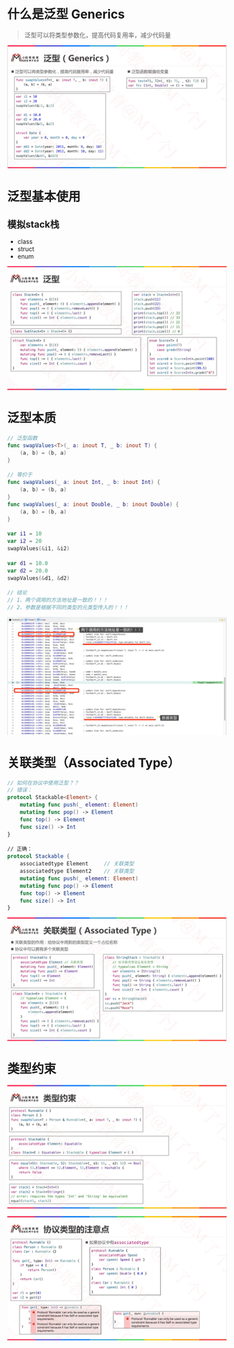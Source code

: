 

# 什么是泛型 Generics

> 泛型可以将类型参数化，提高代码复用率，减少代码量

![](media_012Generics/001.png)





# 泛型基本使用

## 模拟stack栈

* class
* struct
* enum

![](media_012Generics/002.png)





# 泛型本质

```swift
// 泛型函数
func swapValues<T>(_ a: inout T, _ b: inout T) {
	(a, b) = (b, a)
}

// 等价于
func swapValues(_ a: inout Int, _ b: inout Int) {
	(a, b) = (b, a)
}
func swapValues(_ a: inout Double, _ b: inout Double) {
	(a, b) = (b, a)
}

var i1 = 10
var i2 = 20
swapValues(&i1, &i2)

var d1 = 10.0
var d2 = 20.0
swapValues(&d1, &d2)

// 结论
// 1、两个调用的方法地址是一致的！！！
// 2、参数是根据不同的类型的元类型传入的！！！
```

![](media_012Generics/003.png)





# 关联类型（Associated Type）

```swift
// 如何在协议中使用泛型？？
// 错误：
protocol Stackable<Element> {
	mutating func push(_ element: Element)
	mutating func pop() -> Element
	func top() -> Element
	func size() -> Int
}

// 正确：
protocol Stackable {
    associatedtype Element     // 关联类型
    associatedtype Element2    // 关联类型
	mutating func push(_ element: Element)
	mutating func pop() -> Element
	func top() -> Element
	func size() -> Int
}
```

![](media_012Generics/004.png)





# 类型约束

![](media_012Generics/005.png)



![](media_012Generics/006.png)



